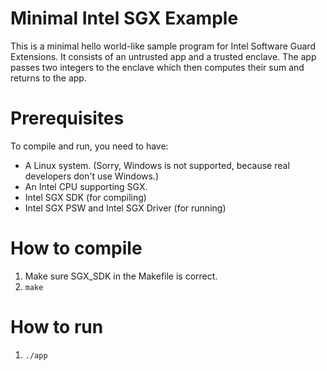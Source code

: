 # Minimal Intel SGX Example

This is a minimal hello world-like sample program for Intel Software Guard
Extensions.
It consists of an untrusted app and a trusted enclave.
The app passes two integers to the enclave which then computes their sum and
returns to the app.

# Prerequisites

To compile and run, you need to have:
* A Linux system. (Sorry, Windows is not supported, because real developers
  don't use Windows.)
* An Intel CPU supporting SGX.
* Intel SGX SDK (for compiling)
* Intel SGX PSW and Intel SGX Driver (for running)

# How to compile

1. Make sure SGX\_SDK in the Makefile is correct.
1. `make`

# How to run

1. `./app`
